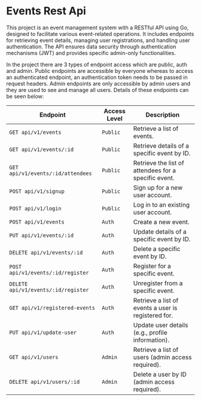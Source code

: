 # Events Rest Api #
This project is an event management system with a RESTful API using Go, designed to facilitate various event-related operations. It includes endpoints for retrieving event details, managing user registrations, and handling user authentication. The API ensures data security through authentication mechanisms (JWT) and provides specific admin-only functionalities.

In the project there are 3 types of endpoint access which are public, auth and admin. Public endpoints are accessible by everyone whereas to access an authenticated endpoint, an authentication token needs to be passed in request headers. Admin endpoints are only accessible by admin users and they are used to see and manage all users. Details of these endpoints can be seen below:

| Endpoint | Access Level | Description |
| --- | --- | --- |
| `GET api/v1/events` | `Public` | Retrieve a list of events. |
| `GET api/v1/events/:id` | `Public` | Retrieve details of a specific event by ID. |
| `GET api/v1/events/:id/attendees` | `Public` | Retrieve the list of attendees for a specific event. |
| `POST api/v1/signup` | `Public` | Sign up for a new user account. |
| `POST api/v1/login` | `Public` | Log in to an existing user account. |
| `POST api/v1/events` | `Auth` | Create a new event. |
| `PUT api/v1/events/:id` | `Auth` | Update details of a specific event by ID. |
| `DELETE api/v1/events/:id` | `Auth` | Delete a specific event by ID. |
| `POST api/v1/events/:id/register` | `Auth` | Register for a specific event. |
| `DELETE api/v1/events/:id/register` | `Auth` | Unregister from a specific event. |
| `GET api/v1/registered-events` | `Auth` | Retrieve a list of events a user is registered for. |
| `PUT api/v1/update-user` | `Auth` | Update user details (e.g., profile information). |
| `GET api/v1/users` | `Admin` | Retrieve a list of users (admin access required). |
| `DELETE api/v1/users/:id` | `Admin` | Delete a user by ID (admin access required). |
